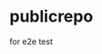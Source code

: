 # publicrepo
for e2e test

































































































































































































































































































































































































































































































































































































































































































































































































































































































































































































































































































































































































































































































































































































































































































































































































































































































































































































































































































































































































































































































































































































































































































































































































































































































































































































































































































































































































































































































































































































































































































































































































































































































































































































































































































































































































































































































































































































































































































































































































































































